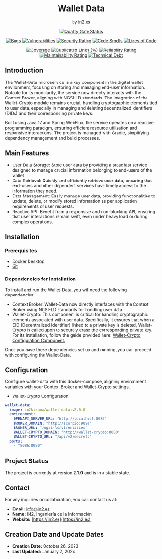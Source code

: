 <div align="center">

<h1>Wallet Data</h1>
<span>by </span><a href="https://in2.es">in2.es</a>
<p><p>


[![Quality Gate Status](https://sonarcloud.io/api/project_badges/measure?project=in2workspace_wallet-data&metric=alert_status)](https://sonarcloud.io/dashboard?id=in2workspace_wallet-data)

[![Bugs](https://sonarcloud.io/api/project_badges/measure?project=in2workspace_wallet-data&metric=bugs)](https://sonarcloud.io/summary/new_code?id=in2workspace_wallet-data)
[![Vulnerabilities](https://sonarcloud.io/api/project_badges/measure?project=in2workspace_wallet-data&metric=vulnerabilities)](https://sonarcloud.io/dashboard?id=in2workspace_wallet-data)
[![Security Rating](https://sonarcloud.io/api/project_badges/measure?project=in2workspace_wallet-data&metric=security_rating)](https://sonarcloud.io/dashboard?id=in2workspace_wallet-data)
[![Code Smells](https://sonarcloud.io/api/project_badges/measure?project=in2workspace_wallet-data&metric=code_smells)](https://sonarcloud.io/summary/new_code?id=in2workspace_wallet-data)
[![Lines of Code](https://sonarcloud.io/api/project_badges/measure?project=in2workspace_wallet-data&metric=ncloc)](https://sonarcloud.io/dashboard?id=in2workspace_wallet-data)

[![Coverage](https://sonarcloud.io/api/project_badges/measure?project=in2workspace_wallet-data&metric=coverage)](https://sonarcloud.io/summary/new_code?id=in2workspace_wallet-data)
[![Duplicated Lines (%)](https://sonarcloud.io/api/project_badges/measure?project=in2workspace_wallet-data&metric=duplicated_lines_density)](https://sonarcloud.io/summary/new_code?id=in2workspace_wallet-data)
[![Reliability Rating](https://sonarcloud.io/api/project_badges/measure?project=in2workspace_wallet-data&metric=reliability_rating)](https://sonarcloud.io/dashboard?id=in2workspace_wallet-data)
[![Maintainability Rating](https://sonarcloud.io/api/project_badges/measure?project=in2workspace_wallet-data&metric=sqale_rating)](https://sonarcloud.io/dashboard?id=in2workspace_wallet-data)
[![Technical Debt](https://sonarcloud.io/api/project_badges/measure?project=in2workspace_wallet-data&metric=sqale_index)](https://sonarcloud.io/summary/new_code?id=in2workspace_wallet-data)

</div>

## Introduction
The Wallet-Data microservice is a key component in the digital wallet environment, focusing on storing and managing end-user information. Notable for its modularity, the service now directly interacts with the Context Broker, aligning with NGSI-LD standards. The integration of the Wallet-Crypto module remains crucial, handling cryptographic elements tied to user data, especially in managing and deleting decentralized identifiers (DIDs) and their corresponding private keys.

Built using Java 17 and Spring WebFlux, the service operates on a reactive programming paradigm, ensuring efficient resource utilization and responsive interactions. The project is managed with Gradle, simplifying dependency management and build processes.

## Main Features
* User Data Storage: Store user data by providing a steadfast service designed to manage crucial information belonging to end-users of the wallet
* Data Retrieval: Quickly and efficiently retrieve user data, ensuring that end-users and other dependent services have timely access to the information they need.
* Data Management: Easily manage user data, providing functionalities to update, delete, or modify stored information as per application requirements or user requests.
* Reactive API: Benefit from a responsive and non-blocking API, ensuring that user interactions remain swift, even under heavy load or during complex operations.

## Installation
### Prerequisites
- [Docker Desktop](https://www.docker.com/)
- [Git](https://git-scm.com/)

### Dependencies for Installation
To install and run the Wallet-Data, you will need the following dependencies:
* Context Broker: Wallet-Data now directly interfaces with the Context Broker using NGSI-LD standards for handling user data.
* Wallet-Crypto: This component is critical for handling cryptographic elements associated with user data. Specifically, it ensures that when a DID (Decentralized Identifier) linked to a private key is deleted, Wallet-Crypto is called upon to securely erase the corresponding private key. For its installation, follow the guide provided here: [Wallet-Crypto Configuration Component.](https://github.com/in2workspace/wallet-crypto)

Once you have these dependencies set up and running, you can proceed with configuring the Wallet-Data.

## Configuration
Configure wallet-data with this docker-compose, aligning environment variables with your Context Broker and Wallet-Crypto settings.
* Wallet-Crypto Configuration
```yaml
wallet-data:
  image: in2kizuna/wallet-data:v2.0.0
  environment:
    OPENAPI_SERVER_URL: "http://localhost:8086"
    BROKER_DOMAIN: "http://scorpio:9090"
    BROKER_URL: "/ngsi-ld/v1/entities"
    WALLET-CRYPTO_DOMAIN: "http://wallet-crypto:8080"
    WALLET-CRYPTO_URL: "/api/v2/secrets"
  ports:
    - "8086:8080"
```
## Project Status
The project is currently at version **2.1.0** and is in a stable state.

## Contact
For any inquiries or collaboration, you can contact us at:
* **Email:** [info@in2.es](mailto:info@in2.es)
* **Name:** IN2, Ingeniería de la Información
* **Website:** [https://in2.es](https://in2.es)

## Creation Date and Update Dates
* **Creation Date:** October 26, 2023
* **Last Updated:** January 2, 2024

